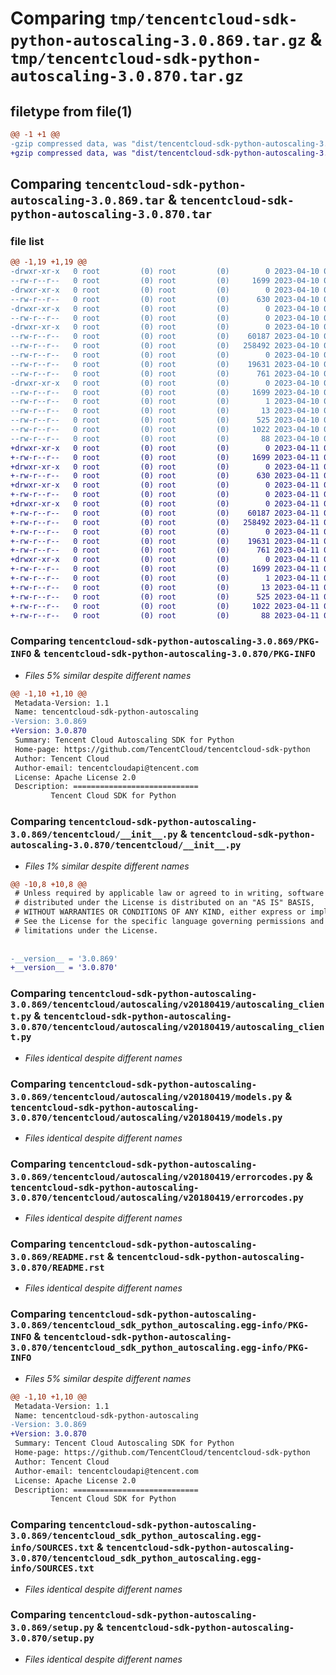 # Comparing `tmp/tencentcloud-sdk-python-autoscaling-3.0.869.tar.gz` & `tmp/tencentcloud-sdk-python-autoscaling-3.0.870.tar.gz`

## filetype from file(1)

```diff
@@ -1 +1 @@
-gzip compressed data, was "dist/tencentcloud-sdk-python-autoscaling-3.0.869.tar", last modified: Mon Apr 10 02:54:47 2023, max compression
+gzip compressed data, was "dist/tencentcloud-sdk-python-autoscaling-3.0.870.tar", last modified: Tue Apr 11 03:20:11 2023, max compression
```

## Comparing `tencentcloud-sdk-python-autoscaling-3.0.869.tar` & `tencentcloud-sdk-python-autoscaling-3.0.870.tar`

### file list

```diff
@@ -1,19 +1,19 @@
-drwxr-xr-x   0 root         (0) root         (0)        0 2023-04-10 02:54:47.000000 tencentcloud-sdk-python-autoscaling-3.0.869/
--rw-r--r--   0 root         (0) root         (0)     1699 2023-04-10 02:54:47.000000 tencentcloud-sdk-python-autoscaling-3.0.869/PKG-INFO
-drwxr-xr-x   0 root         (0) root         (0)        0 2023-04-10 02:54:47.000000 tencentcloud-sdk-python-autoscaling-3.0.869/tencentcloud/
--rw-r--r--   0 root         (0) root         (0)      630 2023-04-10 02:54:47.000000 tencentcloud-sdk-python-autoscaling-3.0.869/tencentcloud/__init__.py
-drwxr-xr-x   0 root         (0) root         (0)        0 2023-04-10 02:54:47.000000 tencentcloud-sdk-python-autoscaling-3.0.869/tencentcloud/autoscaling/
--rw-r--r--   0 root         (0) root         (0)        0 2023-04-10 02:54:47.000000 tencentcloud-sdk-python-autoscaling-3.0.869/tencentcloud/autoscaling/__init__.py
-drwxr-xr-x   0 root         (0) root         (0)        0 2023-04-10 02:54:47.000000 tencentcloud-sdk-python-autoscaling-3.0.869/tencentcloud/autoscaling/v20180419/
--rw-r--r--   0 root         (0) root         (0)    60187 2023-04-10 02:54:47.000000 tencentcloud-sdk-python-autoscaling-3.0.869/tencentcloud/autoscaling/v20180419/autoscaling_client.py
--rw-r--r--   0 root         (0) root         (0)   258492 2023-04-10 02:54:47.000000 tencentcloud-sdk-python-autoscaling-3.0.869/tencentcloud/autoscaling/v20180419/models.py
--rw-r--r--   0 root         (0) root         (0)        0 2023-04-10 02:54:47.000000 tencentcloud-sdk-python-autoscaling-3.0.869/tencentcloud/autoscaling/v20180419/__init__.py
--rw-r--r--   0 root         (0) root         (0)    19631 2023-04-10 02:54:47.000000 tencentcloud-sdk-python-autoscaling-3.0.869/tencentcloud/autoscaling/v20180419/errorcodes.py
--rw-r--r--   0 root         (0) root         (0)      761 2023-04-10 02:54:47.000000 tencentcloud-sdk-python-autoscaling-3.0.869/README.rst
-drwxr-xr-x   0 root         (0) root         (0)        0 2023-04-10 02:54:47.000000 tencentcloud-sdk-python-autoscaling-3.0.869/tencentcloud_sdk_python_autoscaling.egg-info/
--rw-r--r--   0 root         (0) root         (0)     1699 2023-04-10 02:54:47.000000 tencentcloud-sdk-python-autoscaling-3.0.869/tencentcloud_sdk_python_autoscaling.egg-info/PKG-INFO
--rw-r--r--   0 root         (0) root         (0)        1 2023-04-10 02:54:47.000000 tencentcloud-sdk-python-autoscaling-3.0.869/tencentcloud_sdk_python_autoscaling.egg-info/dependency_links.txt
--rw-r--r--   0 root         (0) root         (0)       13 2023-04-10 02:54:47.000000 tencentcloud-sdk-python-autoscaling-3.0.869/tencentcloud_sdk_python_autoscaling.egg-info/top_level.txt
--rw-r--r--   0 root         (0) root         (0)      525 2023-04-10 02:54:47.000000 tencentcloud-sdk-python-autoscaling-3.0.869/tencentcloud_sdk_python_autoscaling.egg-info/SOURCES.txt
--rw-r--r--   0 root         (0) root         (0)     1022 2023-04-10 02:54:47.000000 tencentcloud-sdk-python-autoscaling-3.0.869/setup.py
--rw-r--r--   0 root         (0) root         (0)       88 2023-04-10 02:54:47.000000 tencentcloud-sdk-python-autoscaling-3.0.869/setup.cfg
+drwxr-xr-x   0 root         (0) root         (0)        0 2023-04-11 03:20:11.000000 tencentcloud-sdk-python-autoscaling-3.0.870/
+-rw-r--r--   0 root         (0) root         (0)     1699 2023-04-11 03:20:11.000000 tencentcloud-sdk-python-autoscaling-3.0.870/PKG-INFO
+drwxr-xr-x   0 root         (0) root         (0)        0 2023-04-11 03:20:11.000000 tencentcloud-sdk-python-autoscaling-3.0.870/tencentcloud/
+-rw-r--r--   0 root         (0) root         (0)      630 2023-04-11 03:20:11.000000 tencentcloud-sdk-python-autoscaling-3.0.870/tencentcloud/__init__.py
+drwxr-xr-x   0 root         (0) root         (0)        0 2023-04-11 03:20:11.000000 tencentcloud-sdk-python-autoscaling-3.0.870/tencentcloud/autoscaling/
+-rw-r--r--   0 root         (0) root         (0)        0 2023-04-11 03:20:11.000000 tencentcloud-sdk-python-autoscaling-3.0.870/tencentcloud/autoscaling/__init__.py
+drwxr-xr-x   0 root         (0) root         (0)        0 2023-04-11 03:20:11.000000 tencentcloud-sdk-python-autoscaling-3.0.870/tencentcloud/autoscaling/v20180419/
+-rw-r--r--   0 root         (0) root         (0)    60187 2023-04-11 03:20:11.000000 tencentcloud-sdk-python-autoscaling-3.0.870/tencentcloud/autoscaling/v20180419/autoscaling_client.py
+-rw-r--r--   0 root         (0) root         (0)   258492 2023-04-11 03:20:11.000000 tencentcloud-sdk-python-autoscaling-3.0.870/tencentcloud/autoscaling/v20180419/models.py
+-rw-r--r--   0 root         (0) root         (0)        0 2023-04-11 03:20:11.000000 tencentcloud-sdk-python-autoscaling-3.0.870/tencentcloud/autoscaling/v20180419/__init__.py
+-rw-r--r--   0 root         (0) root         (0)    19631 2023-04-11 03:20:11.000000 tencentcloud-sdk-python-autoscaling-3.0.870/tencentcloud/autoscaling/v20180419/errorcodes.py
+-rw-r--r--   0 root         (0) root         (0)      761 2023-04-11 03:20:11.000000 tencentcloud-sdk-python-autoscaling-3.0.870/README.rst
+drwxr-xr-x   0 root         (0) root         (0)        0 2023-04-11 03:20:11.000000 tencentcloud-sdk-python-autoscaling-3.0.870/tencentcloud_sdk_python_autoscaling.egg-info/
+-rw-r--r--   0 root         (0) root         (0)     1699 2023-04-11 03:20:11.000000 tencentcloud-sdk-python-autoscaling-3.0.870/tencentcloud_sdk_python_autoscaling.egg-info/PKG-INFO
+-rw-r--r--   0 root         (0) root         (0)        1 2023-04-11 03:20:11.000000 tencentcloud-sdk-python-autoscaling-3.0.870/tencentcloud_sdk_python_autoscaling.egg-info/dependency_links.txt
+-rw-r--r--   0 root         (0) root         (0)       13 2023-04-11 03:20:11.000000 tencentcloud-sdk-python-autoscaling-3.0.870/tencentcloud_sdk_python_autoscaling.egg-info/top_level.txt
+-rw-r--r--   0 root         (0) root         (0)      525 2023-04-11 03:20:11.000000 tencentcloud-sdk-python-autoscaling-3.0.870/tencentcloud_sdk_python_autoscaling.egg-info/SOURCES.txt
+-rw-r--r--   0 root         (0) root         (0)     1022 2023-04-11 03:20:11.000000 tencentcloud-sdk-python-autoscaling-3.0.870/setup.py
+-rw-r--r--   0 root         (0) root         (0)       88 2023-04-11 03:20:11.000000 tencentcloud-sdk-python-autoscaling-3.0.870/setup.cfg
```

### Comparing `tencentcloud-sdk-python-autoscaling-3.0.869/PKG-INFO` & `tencentcloud-sdk-python-autoscaling-3.0.870/PKG-INFO`

 * *Files 5% similar despite different names*

```diff
@@ -1,10 +1,10 @@
 Metadata-Version: 1.1
 Name: tencentcloud-sdk-python-autoscaling
-Version: 3.0.869
+Version: 3.0.870
 Summary: Tencent Cloud Autoscaling SDK for Python
 Home-page: https://github.com/TencentCloud/tencentcloud-sdk-python
 Author: Tencent Cloud
 Author-email: tencentcloudapi@tencent.com
 License: Apache License 2.0
 Description: ============================
         Tencent Cloud SDK for Python
```

### Comparing `tencentcloud-sdk-python-autoscaling-3.0.869/tencentcloud/__init__.py` & `tencentcloud-sdk-python-autoscaling-3.0.870/tencentcloud/__init__.py`

 * *Files 1% similar despite different names*

```diff
@@ -10,8 +10,8 @@
 # Unless required by applicable law or agreed to in writing, software
 # distributed under the License is distributed on an "AS IS" BASIS,
 # WITHOUT WARRANTIES OR CONDITIONS OF ANY KIND, either express or implied.
 # See the License for the specific language governing permissions and
 # limitations under the License.
 
 
-__version__ = '3.0.869'
+__version__ = '3.0.870'
```

### Comparing `tencentcloud-sdk-python-autoscaling-3.0.869/tencentcloud/autoscaling/v20180419/autoscaling_client.py` & `tencentcloud-sdk-python-autoscaling-3.0.870/tencentcloud/autoscaling/v20180419/autoscaling_client.py`

 * *Files identical despite different names*

### Comparing `tencentcloud-sdk-python-autoscaling-3.0.869/tencentcloud/autoscaling/v20180419/models.py` & `tencentcloud-sdk-python-autoscaling-3.0.870/tencentcloud/autoscaling/v20180419/models.py`

 * *Files identical despite different names*

### Comparing `tencentcloud-sdk-python-autoscaling-3.0.869/tencentcloud/autoscaling/v20180419/errorcodes.py` & `tencentcloud-sdk-python-autoscaling-3.0.870/tencentcloud/autoscaling/v20180419/errorcodes.py`

 * *Files identical despite different names*

### Comparing `tencentcloud-sdk-python-autoscaling-3.0.869/README.rst` & `tencentcloud-sdk-python-autoscaling-3.0.870/README.rst`

 * *Files identical despite different names*

### Comparing `tencentcloud-sdk-python-autoscaling-3.0.869/tencentcloud_sdk_python_autoscaling.egg-info/PKG-INFO` & `tencentcloud-sdk-python-autoscaling-3.0.870/tencentcloud_sdk_python_autoscaling.egg-info/PKG-INFO`

 * *Files 5% similar despite different names*

```diff
@@ -1,10 +1,10 @@
 Metadata-Version: 1.1
 Name: tencentcloud-sdk-python-autoscaling
-Version: 3.0.869
+Version: 3.0.870
 Summary: Tencent Cloud Autoscaling SDK for Python
 Home-page: https://github.com/TencentCloud/tencentcloud-sdk-python
 Author: Tencent Cloud
 Author-email: tencentcloudapi@tencent.com
 License: Apache License 2.0
 Description: ============================
         Tencent Cloud SDK for Python
```

### Comparing `tencentcloud-sdk-python-autoscaling-3.0.869/tencentcloud_sdk_python_autoscaling.egg-info/SOURCES.txt` & `tencentcloud-sdk-python-autoscaling-3.0.870/tencentcloud_sdk_python_autoscaling.egg-info/SOURCES.txt`

 * *Files identical despite different names*

### Comparing `tencentcloud-sdk-python-autoscaling-3.0.869/setup.py` & `tencentcloud-sdk-python-autoscaling-3.0.870/setup.py`

 * *Files identical despite different names*

